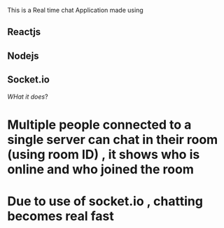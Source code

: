 This is a Real time chat Application made using  
## Reactjs
## Nodejs
## Socket.io 

*WHat it does*? 

# Multiple people connected to a single server can chat in their room (using room ID) , it shows who is online and who joined the room
# Due to use of socket.io , chatting becomes real fast
